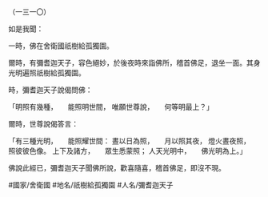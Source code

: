 （一三一〇）

如是我聞：

一時，佛在舍衛國祇樹給孤獨園。

爾時，有彌耆迦天子，容色絕妙，於後夜時來詣佛所，稽首佛足，退坐一面。其身光明遍照祇樹給孤獨園。

時，彌耆迦天子說偈問佛：

「明照有幾種，　　能照明世間，
唯願世尊說，　　何等明最上？」

爾時，世尊說偈答言：

「有三種光明，　　能照耀世間：
晝以日為照，　　月以照其夜，
燈火晝夜照，　　照彼彼色像。
上下及諸方，　　眾生悉蒙照；
人天光明中，　　佛光明為上。」

佛說此經已，彌耆迦天子聞佛所說，歡喜隨喜，稽首佛足，即沒不現。

#國家/舍衛國
#地名/祇樹給孤獨園
#人名/彌耆迦天子
